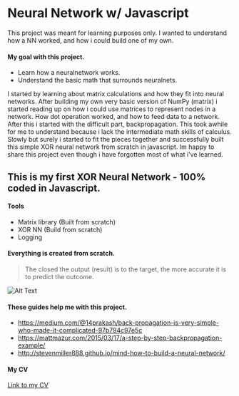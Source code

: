 # Neural Network w/ Javascript

This project was meant for learning purposes only. I wanted to understand how a NN worked, and how i could build one of my own.

#### My goal with this project.
  - Learn how a neuralnetwork works.
  - Understand the basic math that surrounds neuralnets.


I started by learning about matrix calculations and how they fit into neural networks. After building my own very basic version of NumPy (matrix) i started reading up on how i could use matrices to represent nodes in a network. How dot operation worked, and how to feed data to a network. After this i started with the difficult part, backpropagation. This took awhile for me to understand because i lack the intermediate math skills of calculus. 
Slowly but surely i started to fit the pieces together and successfully built this simple XOR neural network from scratch in javascript. Im happy to share this project even though i have forgotten most of what i've learned.

## This is my first XOR Neural Network - 100% coded in Javascript.

#### Tools
  - Matrix library (Built from scratch)
  - XOR NN (Build from scratch)
  - Logging

#### Everything is created from scratch.

> The closed the output (result) is to the target, the more accurate it is to predict the outcome.

![Alt Text](https://github.com/nexriz/NeuralNetwork/blob/master/Feb-08-2020%2012-21-56.gif)


#### These guides help me with this project.
  - https://medium.com/@14prakash/back-propagation-is-very-simple-who-made-it-complicated-97b794c97e5c
  - https://mattmazur.com/2015/03/17/a-step-by-step-backpropagation-example/
  - http://stevenmiller888.github.io/mind-how-to-build-a-neural-network/


#### My CV
[Link to my CV](http://viktorlott.surge.sh)
